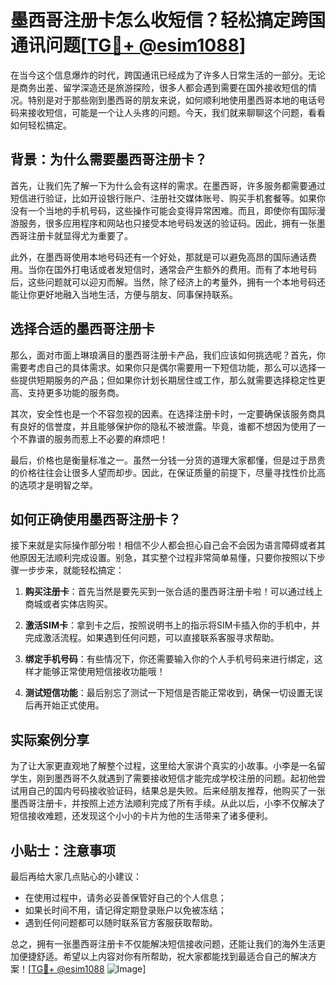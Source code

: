 # 墨西哥注册卡怎么收短信？轻松搞定跨国通讯问题[[TG💪+ @esim1088](https://t.me/s/esim1088)]

在当今这个信息爆炸的时代，跨国通讯已经成为了许多人日常生活的一部分。无论是商务出差、留学深造还是旅游探险，很多人都会遇到需要在国外接收短信的情况。特别是对于那些刚到墨西哥的朋友来说，如何顺利地使用墨西哥本地的电话号码来接收短信，可能是一个让人头疼的问题。今天，我们就来聊聊这个问题，看看如何轻松搞定。

## 背景：为什么需要墨西哥注册卡？

首先，让我们先了解一下为什么会有这样的需求。在墨西哥，许多服务都需要通过短信进行验证，比如开设银行账户、注册社交媒体账号、购买手机套餐等。如果你没有一个当地的手机号码，这些操作可能会变得异常困难。而且，即使你有国际漫游服务，很多应用程序和网站也只接受本地号码发送的验证码。因此，拥有一张墨西哥注册卡就显得尤为重要了。

此外，在墨西哥使用本地号码还有一个好处，那就是可以避免高昂的国际通话费用。当你在国外打电话或者发短信时，通常会产生额外的费用。而有了本地号码后，这些问题就可以迎刃而解。当然，除了经济上的考量外，拥有一个本地号码还能让你更好地融入当地生活，方便与朋友、同事保持联系。

## 选择合适的墨西哥注册卡

那么，面对市面上琳琅满目的墨西哥注册卡产品，我们应该如何挑选呢？首先，你需要考虑自己的具体需求。如果你只是偶尔需要用一下短信功能，那么可以选择一些提供短期服务的产品；但如果你计划长期居住或工作，那么就需要选择稳定性更高、支持更多功能的服务商。

其次，安全性也是一个不容忽视的因素。在选择注册卡时，一定要确保该服务商具有良好的信誉度，并且能够保护你的隐私不被泄露。毕竟，谁都不想因为使用了一个不靠谱的服务而惹上不必要的麻烦吧！

最后，价格也是衡量标准之一。虽然一分钱一分货的道理大家都懂，但是过于昂贵的价格往往会让很多人望而却步。因此，在保证质量的前提下，尽量寻找性价比高的选项才是明智之举。

## 如何正确使用墨西哥注册卡？

接下来就是实际操作部分啦！相信不少人都会担心自己会不会因为语言障碍或者其他原因无法顺利完成设置。别急，其实整个过程非常简单易懂，只要你按照以下步骤一步步来，就能轻松搞定：

1. **购买注册卡**：首先当然是要先买到一张合适的墨西哥注册卡啦！可以通过线上商城或者实体店购买。
   
2. **激活SIM卡**：拿到卡之后，按照说明书上的指示将SIM卡插入你的手机中，并完成激活流程。如果遇到任何问题，可以直接联系客服寻求帮助。

3. **绑定手机号码**：有些情况下，你还需要输入你的个人手机号码来进行绑定，这样才能够正常使用短信接收功能哦！

4. **测试短信功能**：最后别忘了测试一下短信是否能正常收到，确保一切设置无误后再开始正式使用。

## 实际案例分享

为了让大家更直观地了解整个过程，这里给大家讲个真实的小故事。小李是一名留学生，刚到墨西哥不久就遇到了需要接收短信才能完成学校注册的问题。起初他尝试用自己的国内号码接收验证码，结果总是失败。后来经朋友推荐，他购买了一张墨西哥注册卡，并按照上述方法顺利完成了所有手续。从此以后，小李不仅解决了短信接收难题，还发现这个小小的卡片为他的生活带来了诸多便利。

## 小贴士：注意事项

最后再给大家几点贴心的小建议：
- 在使用过程中，请务必妥善保管好自己的个人信息；
- 如果长时间不用，请记得定期登录账户以免被冻结；
- 遇到任何问题都可以随时联系官方客服获取帮助。

总之，拥有一张墨西哥注册卡不仅能解决短信接收问题，还能让我们的海外生活更加便捷舒适。希望以上内容对你有所帮助，祝大家都能找到最适合自己的解决方案！[[TG💪+ @esim1088](https://t.me/s/esim1088) ![Image](https://i.postimg.cc/4NQfJmqS/Snipaste-2025-05-13-00-14-12.png)]